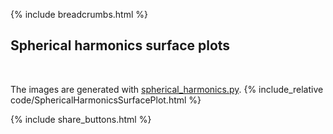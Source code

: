 {% include breadcrumbs.html %}

## Spherical harmonics surface plots
<div class="header_line"><br/></div>

The images are generated with [spherical_harmonics.py](https://github.com/zhendrikse/science/blob/main/mathematics/code/spherical_harmonics.py).
{% include_relative code/SphericalHarmonicsSurfacePlot.html %}

<p style="clear: both;"></p>

{% include share_buttons.html %}